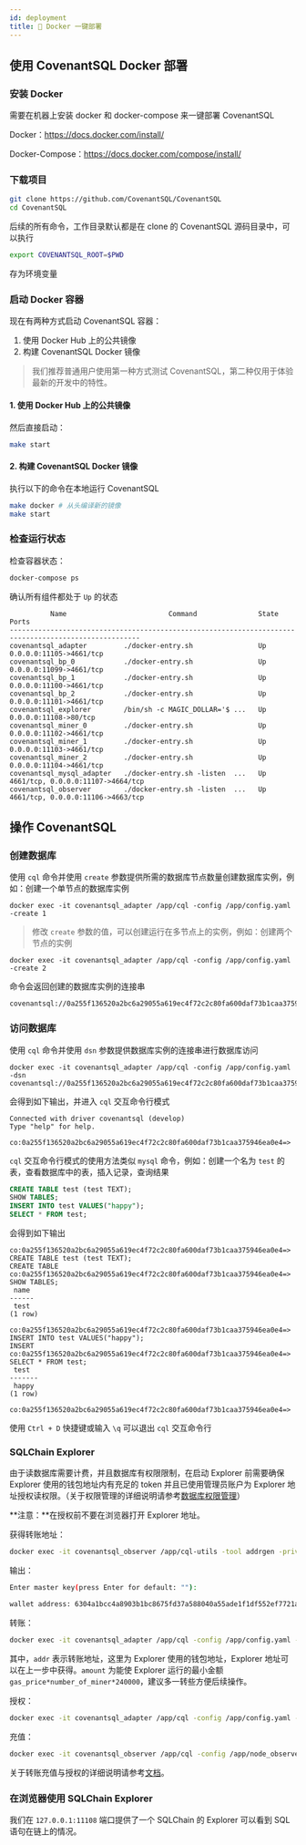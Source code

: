 ```yaml
---
id: deployment
title: 🐳 Docker 一键部署
---
```


## 使用 CovenantSQL Docker 部署

### 安装 Docker

需要在机器上安装 docker 和 docker-compose 来一键部署 CovenantSQL

Docker：https://docs.docker.com/install/

Docker-Compose：https://docs.docker.com/compose/install/

### 下载项目

```bash
git clone https://github.com/CovenantSQL/CovenantSQL
cd CovenantSQL
```

后续的所有命令，工作目录默认都是在 clone 的 CovenantSQL 源码目录中，可以执行

```bash
export COVENANTSQL_ROOT=$PWD
```

存为环境变量

### 启动 Docker 容器

现在有两种方式启动 CovenantSQL 容器：

1. 使用 Docker Hub 上的公共镜像
2. 构建 CovenantSQL Docker 镜像

> 我们推荐普通用户使用第一种方式测试 CovenantSQL，第二种仅用于体验最新的开发中的特性。

#### 1. 使用 Docker Hub 上的公共镜像

然后直接启动：

```bash
make start
```

#### 2. 构建 CovenantSQL Docker 镜像

执行以下的命令在本地运行 CovenantSQL

```bash
make docker # 从头编译新的镜像
make start
```

### 检查运行状态

检查容器状态：

```bash
docker-compose ps
```

确认所有组件都处于 `Up` 的状态

```shell
          Name                         Command               State                 Ports
------------------------------------------------------------------------------------------------------
covenantsql_adapter         ./docker-entry.sh                Up      0.0.0.0:11105->4661/tcp
covenantsql_bp_0            ./docker-entry.sh                Up      0.0.0.0:11099->4661/tcp
covenantsql_bp_1            ./docker-entry.sh                Up      0.0.0.0:11100->4661/tcp
covenantsql_bp_2            ./docker-entry.sh                Up      0.0.0.0:11101->4661/tcp
covenantsql_explorer        /bin/sh -c MAGIC_DOLLAR='$ ...   Up      0.0.0.0:11108->80/tcp
covenantsql_miner_0         ./docker-entry.sh                Up      0.0.0.0:11102->4661/tcp
covenantsql_miner_1         ./docker-entry.sh                Up      0.0.0.0:11103->4661/tcp
covenantsql_miner_2         ./docker-entry.sh                Up      0.0.0.0:11104->4661/tcp
covenantsql_mysql_adapter   ./docker-entry.sh -listen  ...   Up      4661/tcp, 0.0.0.0:11107->4664/tcp
covenantsql_observer        ./docker-entry.sh -listen  ...   Up      4661/tcp, 0.0.0.0:11106->4663/tcp
```

## 操作 CovenantSQL

### 创建数据库

使用 `cql` 命令并使用 `create` 参数提供所需的数据库节点数量创建数据库实例，例如：创建一个单节点的数据库实例

```shell
docker exec -it covenantsql_adapter /app/cql -config /app/config.yaml -create 1
```

>  修改 `create` 参数的值，可以创建运行在多节点上的实例，例如：创建两个节点的实例

```shell
docker exec -it covenantsql_adapter /app/cql -config /app/config.yaml -create 2
```

命令会返回创建的数据库实例的连接串

```shell
covenantsql://0a255f136520a2bc6a29055a619ec4f72c2c80fa600daf73b1caa375946ea0e4
```

### 访问数据库

使用 `cql` 命令并使用 `dsn` 参数提供数据库实例的连接串进行数据库访问

 ```shell
docker exec -it covenantsql_adapter /app/cql -config /app/config.yaml -dsn covenantsql://0a255f136520a2bc6a29055a619ec4f72c2c80fa600daf73b1caa375946ea0e4
 ```

会得到如下输出，并进入 `cql` 交互命令行模式

```shell
Connected with driver covenantsql (develop)
Type "help" for help.

co:0a255f136520a2bc6a29055a619ec4f72c2c80fa600daf73b1caa375946ea0e4=>
```

`cql` 交互命令行模式的使用方法类似 `mysql` 命令，例如：创建一个名为 `test`  的表，查看数据库中的表，插入记录，查询结果

```sql
CREATE TABLE test (test TEXT);
SHOW TABLES;
INSERT INTO test VALUES("happy");
SELECT * FROM test;
```

会得到如下输出

```shell
co:0a255f136520a2bc6a29055a619ec4f72c2c80fa600daf73b1caa375946ea0e4=> CREATE TABLE test (test TEXT);
CREATE TABLE
co:0a255f136520a2bc6a29055a619ec4f72c2c80fa600daf73b1caa375946ea0e4=> SHOW TABLES;
 name
------
 test
(1 row)

co:0a255f136520a2bc6a29055a619ec4f72c2c80fa600daf73b1caa375946ea0e4=> INSERT INTO test VALUES("happy");
INSERT
co:0a255f136520a2bc6a29055a619ec4f72c2c80fa600daf73b1caa375946ea0e4=> SELECT * FROM test;
 test
-------
 happy
(1 row)

co:0a255f136520a2bc6a29055a619ec4f72c2c80fa600daf73b1caa375946ea0e4=>
```

使用 `Ctrl + D` 快捷键或输入 `\q` 可以退出 `cql` 交互命令行

### SQLChain Explorer

由于读数据库需要计费，并且数据库有权限限制，在启动 Explorer 前需要确保 Explorer 使用的钱包地址内有充足的 token 并且已使用管理员账户为 Explorer 地址授权读权限。（关于权限管理的详细说明请参考[数据库权限管理](cql.md#数据库权限管理)）

**注意：**在授权前不要在浏览器打开 Explorer 地址。

获得转账地址：

```bash
docker exec -it covenantsql_observer /app/cql-utils -tool addrgen -private /app/node_observer/private.key
```

输出：

```bash
Enter master key(press Enter for default: ""):

wallet address: 6304a1bcc4a8903b1bc8675fd37a588040a55ade1f1df552ef7721a823ae1c25
```

转账：

```bash
docker exec -it covenantsql_adapter /app/cql -config /app/config.yaml -transfer '{"addr":"6304a1bcc4a8903b1bc8675fd37a588040a55ade1f1df552ef7721a823ae1c25","amount":"100000000 Particle"}'
```

其中，`addr` 表示转账地址，这里为 Explorer 使用的钱包地址，Explorer 地址可以在上一步中获得。`amount` 为能使 Explorer 运行的最小金额 `gas_price*number_of_miner*240000`，建议多一转些方便后续操作。

授权：

```bash
docker exec -it covenantsql_adapter /app/cql -config /app/config.yaml -update-perm '{"chain":"139f71bb7b2775baafa42bd9ed2ade6755381d4eed1e02d4847eb1491847a0ce","user":"6304a1bcc4a8903b1bc8675fd37a588040a55ade1f1df552ef7721a823ae1c25","perm":"Read"}'
```

充值：

```bash
docker exec -it covenantsql_observer /app/cql -config /app/node_observer/config.yaml -transfer '{"addr":"139f71bb7b2775baafa42bd9ed2ade6755381d4eed1e02d4847eb1491847a0ce","amount":"90000000 Particle"}'
```

关于转账充值与授权的详细说明请参考[文档](cql.md)。

### 在浏览器使用 SQLChain Explorer

我们在 `127.0.0.1:11108` 端口提供了一个 SQLChain 的 Explorer 可以看到 SQL 语句在链上的情况。